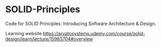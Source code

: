 # SOLID-Principles
Code for SOLID Principles: Introducing Software Architecture &amp; Design.

Learning website
https://arvatosystems.udemy.com/course/solid-design/learn/lecture/15983704#overview
